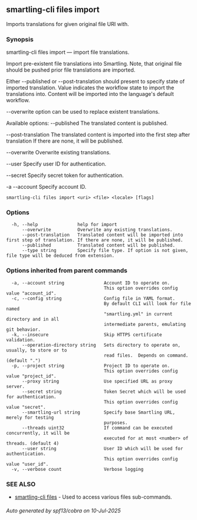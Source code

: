 ## smartling-cli files import

Imports translations for given original file URI with.

### Synopsis

smartling-cli files import — import file translations.

Import pre-existent file translations into Smartling. Note, that
original file should be pushed prior file translations are imported.

Either --published or --post-translation should present to specify state
of imported translation.  Value indicates the workflow state to import the
translations into. Content will be imported into the language's default
workflow.

--overwrite option can be used to replace existent translations.

Available options:
  --published
    The translated content is published.

  --post-translation
   The translated content is imported into the first step after translation
   If there are none, it will be published.

  --overwrite
    Overwrite existing translations.

  --user <user>
    Specify user ID for authentication.

  --secret <secret>
    Specify secret token for authentication.

  -a --account <account>
    Specify account ID.


```
smartling-cli files import <uri> <file> <locale> [flags]
```

### Options

```
  -h, --help               help for import
      --overwrite          Overwrite any existing translations.
      --post-translation   Translated content will be imported into first step of translation. If there are none, it will be published.
      --published          Translated content will be published.
      --type string        Specify file type. If option is not given, file type will be deduced from extension.
```

### Options inherited from parent commands

```
  -a, --account string               Account ID to operate on.
                                     This option overrides config value "account_id".
  -c, --config string                Config file in YAML format.
                                     By default CLI will look for file named
                                     "smartling.yml" in current directory and in all
                                     intermediate parents, emulating git behavior.
  -k, --insecure                     Skip HTTPS certificate validation.
      --operation-directory string   Sets directory to operate on, usually, to store or to
                                     read files.  Depends on command. (default ".")
  -p, --project string               Project ID to operate on.
                                     This option overrides config value "project_id".
      --proxy string                 Use specified URL as proxy server.
      --secret string                Token Secret which will be used for authentication.
                                     This option overrides config value "secret".
      --smartling-url string         Specify base Smartling URL, merely for testing
                                     purposes.
      --threads uint32               If command can be executed concurrently, it will be
                                     executed for at most <number> of threads. (default 4)
      --user string                  User ID which will be used for authentication.
                                     This option overrides config value "user_id".
  -v, --verbose count                Verbose logging
```

### SEE ALSO

* [smartling-cli files](smartling-cli_files.md)	 - Used to access various files sub-commands.

###### Auto generated by spf13/cobra on 10-Jul-2025
